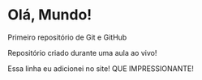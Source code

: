 # Olá, Mundo!
 Primeiro repositório de Git e GitHub

 Repositório criado durante uma aula ao vivo!

 Essa linha eu adicionei no site! QUE IMPRESSIONANTE!
